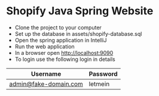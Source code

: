 # Shopify Java Spring Website

- Clone the project to your computer
- Set up the database in assets/shopify-database.sql
- Open the spring application in IntelliJ
- Run the web application
- In a browser open  <http://localhost:9090>
- To login use the following login in details

| Username              | Password |
|-----------------------|----------|
| admin@fake-domain.com | letmein  |
